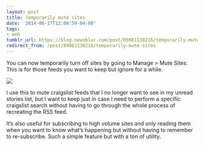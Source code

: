 ```yaml
---
layout: post
title: Temporarily mute sites
date: '2014-06-17T12:09:59-04:00'
tags:
- web
tumblr_url: https://blog.newsblur.com/post/89081130216/temporarily-mute-sites
redirect_from: /post/89081130216/temporarily-mute-sites
---
```

You can now temporarily turn off sites by going to Manage \> Mute Sites. This is for those feeds you want to keep but ignore for a while.

![](http://static.newsblur.com.s3.amazonaws.com/blog/mute_sites.png)

I use this to mute craigslist feeds that I no longer want to see in my unread stories list, but I want to keep just in case I need to perform a specific craigslist search without having to go through the whole process of recreating the RSS feed.

It’s also useful for subscribing to high volume sites and only reading them when you want to know what’s happening but without having to remember to re-subscribe. Such a simple feature but with a ton of utility.

